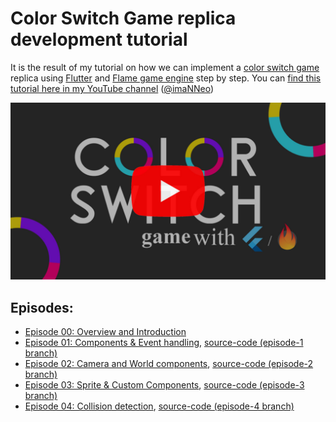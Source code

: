 # Color Switch Game replica development tutorial
It is the result of my tutorial on how we can implement a [color switch game](https://colorswitch.co/) replica using [Flutter](https://flutter.dev) and [Flame game engine](https://flame-engine.org) step by step.
You can [find this tutorial here in my YouTube channel](https://www.youtube.com/playlist?list=PL1-_rCwRcnbNknvJ4fbnsn46_ww8V4CVh) ([@imaNNeo](https://youtube.com/@imaNNeO?si=DsfgCcBjqIv9WIAQ))

[<img src="https://github.com/imaNNeo/flutter_color_switch_game/blob/main/repo_files/overview.jpg" width=600>](https://youtu.be/ubyoQGPnmmw?si=6UA4gmgqOBwZBoqV)

## Episodes:
* [Episode 00: Overview and Introduction](https://youtu.be/ubyoQGPnmmw?si=EC-6fEfQiTSzcF-9)
* [Episode 01: Components & Event handling](https://youtu.be/eiZDbUBesqE), [source-code (episode-1 branch)](https://github.com/imaNNeo/flutter_color_switch_game/tree/episode-1)
* [Episode 02: Camera and World components](https://youtu.be/nyUayMgZqDg), [source-code (episode-2 branch)](https://github.com/imaNNeo/flutter_color_switch_game/tree/episode-2)
* [Episode 03: Sprite & Custom Components](https://youtu.be/Xb5ySgetpmU), [source-code (episode-3 branch)](https://github.com/imaNNeo/flutter_color_switch_game/tree/episode-3)
* [Episode 04: Collision detection](https://youtu.be/w6hEuWPnXQc), [source-code (episode-4 branch)](https://github.com/imaNNeo/flutter_color_switch_game/tree/episode-4)
